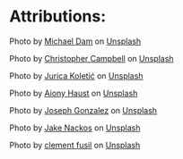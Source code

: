 # Attributions:

Photo by <a href="https://unsplash.com/@michaeldam?utm_content=creditCopyText&utm_medium=referral&utm_source=unsplash">Michael Dam</a> on <a href="https://unsplash.com/photos/closeup-photography-of-woman-smiling-mEZ3PoFGs_k?utm_content=creditCopyText&utm_medium=referral&utm_source=unsplash">Unsplash</a>

Photo by <a href="https://unsplash.com/@chrisjoelcampbell?utm_content=creditCopyText&utm_medium=referral&utm_source=unsplash">Christopher Campbell</a> on <a href="https://unsplash.com/photos/shallow-focus-photography-of-woman-outdoor-during-day-rDEOVtE7vOs?utm_content=creditCopyText&utm_medium=referral&utm_source=unsplash">Unsplash</a>

Photo by <a href="https://unsplash.com/@juricakoletic?utm_content=creditCopyText&utm_medium=referral&utm_source=unsplash">Jurica Koletić</a> on <a href="https://unsplash.com/photos/man-wearing-henley-top-portrait-7YVZYZeITc8?utm_content=creditCopyText&utm_medium=referral&utm_source=unsplash">Unsplash</a>

Photo by <a href="https://unsplash.com/@aiony?utm_content=creditCopyText&utm_medium=referral&utm_source=unsplash">Aiony Haust</a> on <a href="https://unsplash.com/photos/woman-wearing-black-crew-neck-shirt-3TLl_97HNJo?utm_content=creditCopyText&utm_medium=referral&utm_source=unsplash">Unsplash</a>

Photo by <a href="https://unsplash.com/@miracletwentyone?utm_content=creditCopyText&utm_medium=referral&utm_source=unsplash">Joseph Gonzalez</a> on <a href="https://unsplash.com/photos/man-wearing-white-v-neck-shirt-iFgRcqHznqg?utm_content=creditCopyText&utm_medium=referral&utm_source=unsplash">Unsplash</a>

Photo by <a href="https://unsplash.com/@jakenackos?utm_content=creditCopyText&utm_medium=referral&utm_source=unsplash">Jake Nackos</a> on <a href="https://unsplash.com/photos/woman-in-white-crew-neck-shirt-smiling-IF9TK5Uy-KI?utm_content=creditCopyText&utm_medium=referral&utm_source=unsplash">Unsplash</a>

Photo by <a href="https://unsplash.com/@clementfusil?utm_content=creditCopyText&utm_medium=referral&utm_source=unsplash">clement fusil</a> on <a href="https://unsplash.com/photos/glacial-lake-surrounded-by-mountain-in-nature-photography-Fpqx6GGXfXs?utm_content=creditCopyText&utm_medium=referral&utm_source=unsplash">Unsplash</a>
  